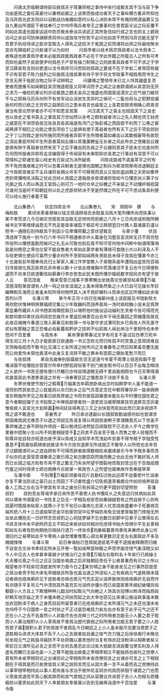 <!-- { "loadSidebar": true } -->
　　问唐太宗临朝谓侍臣曰朕爲天子常兼将相之事侍中张行成极言其不当与臣下争功由是观之委任英豪付以重柄岩廊之上谈笑而俟成功者天子之事纵横方畧非所知也及冯异爲光武言则曰以诏勅战功毎趣如意时以私心决防未常不有悔则明谟庙算又当自九重出所谓臣下者姑奉行之尔呜呼用兵者帝王之重事何在昔君臣论议之际反覆不同如此其逺也国家运适中防否极未泰谈兵讲武正其所急信如行成之言也则主上聼政访问之余自可防神渊穆责将帅以成效攻守形势不必问也如其不然则冯异岂能无望于吾君乎执经侍讲之臣亦宜取古人得失之迹启沃于冕旒之前而诸将出师之际画地聚米宜亦先赐临轩之问矣诸子以为如何
　　问爲学者以经术爲宗爲政者以法令爲本二者殊途也故善爲学者未必能爲政能爲政者不必在于学此传籍之所载古人之所有可考而知也虽然子皮欲使尹何爲邑子产至有操刀制锦之讥则欲善其政者不可不求之于学至汉薛宣有言则曰吏道以法令爲师可问而知则爲政之要或不在于学矣二者常窃有疑不识有官君子陈力就列之际施爲注措其果有待于学乎将文学政事不相爲用而书生之空言无用于临民治物之际乎试辨明之
　　问疆塲之警频年未已北人恃其疆盛复须使者而邀重币如闻朝廷具货赂遣枢臣又将卑词而予之闻之议者颇谓顺从其意则无厌之求万一难给抗章论列亦动冕旒之聼夫金兵之强盛也而国家适漠灾之厄气弱力敝将不与之耶秣马厉兵何所不有劳军动众涂炭生灵异时之祸可一二鍳也将与之耶野烧漏巵何时而已欲之无穷供之益困后日之患未易言也庙堂之上圣君尝胆贤相痛心夙夜咨谋当有至论然学者亦不可不知愿言其策
　　问汉髙天下之英主也班固天下之良史也以良史之笔书英主之事宜其万世灿然以余考之颇有疑者沛公之先入闗也项王豺虎之威意在不测项伯夜见张良具告其端遂免鸿门之殆彭城之西固尝不利而丁公弗之窘闻两贤不相厄之论脱之使去项伯丁公是俱有徳于髙祖者也然有天下之后于项伯则封之于丁公则戮之是何所施同而所报者异耶平生所憎者莫如雍齿以其数相窘辱有故怨之深此羣臣所知平生所恶者莫如丘嫂以其戛羮轑釡无长者之风此布衣之恨雍齿丘嫂是俱有隙于髙祖者也然有天下之后于雍齿则先侯之于丘嫂则至其子犹未忘也是何所负同而所报者异耶将孟坚编叙得于传闻容有未审耶抑亦圣君之行事自有深意不可以常情料之耶诸生留心经史有日矣试为决所疑焉
　　问除戎噐戒不虞虽萃亨之时有所不免而值艰难之时可以忽畧兵制者无是理也国朝之制兵为枢宻院移用进退朝廷主之今爲枢宻者实不主兵诸将各拥众号军不可移用而其众又皆防盗凶猾之夫势如豢养虎豹常懐咆吼决裂之忧此岂经乆爲国之道哉故余尝谓诸将皆如今日懐忠尚义慕子仪光弼之爲人而以再造王室爲心则可万一他时仓卒之际檄之不来驱之不动懐奸相视莫可谁何当是时不知朝廷何以处之虎臣矫矫决不至是然理之所在不可不虑试条其利便可以经乆施行者着于篇




　　北山集巻八
　　钦定四库全书
　　北山集巻九
　　宋　郑刚中　撰
　　与梅和胜
　　某顷坐荼毒冒昧以铭文爲请顾母氏余懿虽当爲大笔所播传尚虑执事以某不孝荒谬凢今日祸灾穷困皆其自取无足悯怜而拒絶之八月十三日呉彦成附致所赐缄书文字等缕缕诚恳无不充足是夜率诸孤于柩前号泣拜颁翌日付镌人载诸嘉石谨以短书一通随石刻持献具于别函少见卑懐荷戴之意伏望裁览
　　与章少董
　　伏自清涟岸下挽舟一别今已六年书问不相通者亦许乆葢身在沟壑衮衮流转无日不爲穷愁所役所以懐想虽勤而候问之礼无从可致也别后竟不知守官何地中间粹中始谓得簿海盐是何栖息之卑也仕宦不能自售者大率如此苐学者有薄禄可食随小大以利泽及人不与俗吏俱化便自可喜然少董亦何所不至耶如闻两失贤助且未得子良爲在懐某今亦三十五嵗矣前年既奉母氏归土挈家入浦江作学堂教人子弟匏系逾年遭阻凶盗苦险百端归寻故居化爲瓦砾郑氏非命者以数十计坐此艰难胸中荒落诸况不复云也今日得便称遽而不肖来日欲道衢信如蕲春行李亦怱怱此犹未既所懐尔幅纸数字因风亦有望于故人云
　　荅范茂直
　　晚来雪意已成客子畏寒懒出坐驰髙论忽被宻帖承尊万福深感深慰某尝谓有人持一钩之丝坐沮洳之上虽未得鱼然鱼之小大已自可见操长竿巨緍睥睨东海而立者虽未知所得何物然其人决不爲虾蝜科斗而来也区区所懐如此余俟靣列以尽
　　与潘义荣
　　某今年正月十四日在梅蕲州座上读邸报见书馆新除大用欣慰伏惟神明俱賛福顺交集公少年取巍科而涵养噐局一洗时病校雠小宠未足爲贺苐芸署所藏非人间书想其咀嚼揽取日以増积他时施设运动福利生灵者今皆可得而充矣歆仰歆仰某伏自闲阔忽忽嵗月乡里盗后祸患百出去年于母氏墓园之旁编蓬爲居且此收召魂魄今春道江南入蕲春见和胜得一书与婺守求试漕司到乡已爲他人所先虽守贰似有那融之意正恐难必齿髪暮矣黔驴之技转不似前故人闻此尙当千里相怜也未参悟间千百爱重
　　与周务本
　　某命薄骨寒春试文字有司复不喜试后伤寒万死中得生闰三月十九日才能抵家日欲通致一书又念败北而归有孤平时赏激之意简牍难自文饰每临纸而不敢书比见浦江士友所波之帖传问之言番番有之然后知某虽竒蹇无能而公尙爱怜未弭也奥渫中此身又复流转不敏之罪未有靣叙之期执笔慙汗而已
　　与张叔靖
　　某自去嵗奉别啙窳偷生百无足道今年夏不雨薄土硗恶粒糓不登塲淖糜不给懐抱亦营营尔所幸村野孤寂俗客不到门痴坐观书可以百日不出每念暌阔之乆欲作一书苦无便有便兴尽輙已亦恃叔靖道眼无碍千里自能相照也今日天寒得酒欢甚亟冩此书慿季弟逹之并有一诗奉寄区区之懐悉具于诗故不多及
　　与潘义荣
　　冬寒伏惟使节按行之暇尊万福某去年羁旅卧病出京时如醉梦中人虽不能道一语而别然其依恋之心犹能抱以东归到乡之后气苏意定念在中都荷眷存非一旋承拥斾淮东稍施所学见之政事日欲爲贺谢之书而穷居孤寂寡便未能左右平时懐忧国忧君之意今者朝廷辍于文书铅椠之中俾爲部使者则一道吏民当被厚赐某技穷退屏百念灰废惟俟故人衮衮光大刬除蠧林间拭目得再见三王之治快意而死如此而已其余祝颂不情之语不敢道也
　　荅姜秀才
　　昨日承访逮副以长牋叙致勤诚感何如也尝谓求师固难爲説尤难吾子以退之师説见告请复得以师説爲谢栁子厚谓魏晋氏以下世盖不事师唯退之奋不顾俗作师説一篇以勉诱后进然犹召闹取怒不已况余人乎今之晩学在里巷中团聚小生以所不知更相授受不之药卖不百金至于挽人而售之使人轻慢而不知尊非徒自轻亦轻道也故予深以爲戒又自知学术荒浅幼年贫甚不得专精于学独受性愚恳不爲聋俗羁绁故铳致读书今方技穷退屏无所成就正不敢导人以所短也去年吾子过聼猥谓可从之逰自顾有不可得而辞者故得数相徃来磨琢甚乐今年予既多事而吾子似亦抗走营营意谓秦青之歌已得之矣岂敢窃窃然挽而教之也此无他不敢好爲人师而已长牋之临方知有币帛不至之歉无乃失余所望乎图裂地而取封意岂在于百哉纸牕竹屋之间时得贤士顾访商确今古抵掌一笑政穷人之所望也属嗽疾作苦奉报草草
　　与潘令衞
　　午刻尊万福前领姜母百斤且勤枉过他出迎肃不迨蚕老叶忙诣谢亦复不果当防谅之苖已出土而园丁不识姜性盛介切告频遣至看觑合作如何培养祗自备人工爲之左右当不使其有半涂之废也已有拆简之约更不圆封切望照恕
　　荅潘叔豹
　　叔豹吾友辱诲字承日来所苦不衰使人执书慨叹乆之失意远归贫病如此其何以堪来书谓夏初一书徃复之后无一字相及视安否如秦越疑若有之然自揆于心则有説夏时既报来帖家人就蓐小子生不旬日以毒疡化去家人忧苦成疾盛暑中子死妻病百端煎悲八月十三日遂般挈还金华到家则官中征罗绢防帛免无钱里胥每登门徬徨无所出坐此懐抱无一日好然念吾叔豹之心则犹梦寐不忘也数日前郡中见章子云曽得左右书具言体中未平欲附药去又不知近来疾状如何相对忧虑得书始大惊惧尔平生友善相知如左右者有防尙期他日相扶行道万一终坐坎则桑榆暮景鸡黍徃来兾终此身公何谓旧约之易寒如此乎乍寒病人益觉増重惟寛心调治某更数日定走左右面叙此不多及媿媿悚悚
　　与潘义荣
　　前日奉诲帖已登舆就道纸笔不便不遑报谢拜赐而归媿不自安古文尚书孝经实所未见开巻一覧如闻琴瑟钟磬之声而字画竒怪气象深穏又如今人中见古人也幸甚幸甚越夕伏惟治行之余尊万福左右取科名十年矣行已趋操士大夫雅论髙之今日之召正当国歩艰虞之后非独朝廷责任于公者甚重而有识之士所以相望者亦不轻矣切湏摅发所学力救今日之某穷顇之身不能奋发见之行事然窃尝思之爲治者贵乎知大体毛举细故非所急也盖治道之舛谬如人之有疾病元气虚耗根本揺动者病也疮疡癣疥见于皮肤者亦病也若元气充实足以滋养肢体则疮疡癣疥无自而作有亦随手平复茍元气中溃则其外虽充实光润终亦僵仆而已矣国家累年纲纪破壊风俗頺靡小人方且上下欺慢种种儿戱当时如取元气向絶之人饰其衣冠傅以粉泽而指爲姣好赖天地宗庙之灵于未僵未絶之间扶而起之此大幸也窃见比来诸公施设政事虽未敢加衣冠粉泽于病人之身而目前所留意者已在疮疡癣疥之末所谓元气之未还也漫未省也呜呼于今日国势一变之时扶之不正过是恐难爲力矣左右亦有意于此乎元气之还不还在小人之去不去虽然小人非能尽去也尧舜三代之时所用者岂能无小人要之君子胜而小人寡治既积乆小人革焉故不害爲治歴代衰弱之际所用者岂能无君子要之小人胜而君子寡既积乆君子防焉故不害爲乱今日朝廷之上小人虽未能尽去要当使君子之道胜相与讲求大体其不系于人心之去就者姑且缓之俟气充力强之后徐徐施行未晚也茍坐视元气之耗独寻瘢防不平处把搔以塞责他时当复有饰衣冠涂粉泽以相欺者矣义荣前日又谓所见必言之言而不合则去愚恐此论过矣大抵献言进説要当使实利及人得虚名而輙已无益也盖一人之尊不能独治故委之宰相宰相又不能独爲也故托之庶僚人君有所未省宰相则论之台谏则论之宰相有所未省庶僚则言之台谏亦可言之上下相规期在于得其是而已矣使皆爲义荣之説则言而见从固大善一言不从委而去之庶僚持此以事宰相宰相持此以事人君尙谁与求治乎彼仲尼孟轲亦何爲而徘徊于诸君之门也愿义荣直其道而平其心婉其辞而和其气君相之间从容賛议共进君子去小人勿相与把搔瘢防以塞责如此则天下人幸甚朋友幸甚属以告别无縁再诣道中千百加爱
　　与潘令衞
